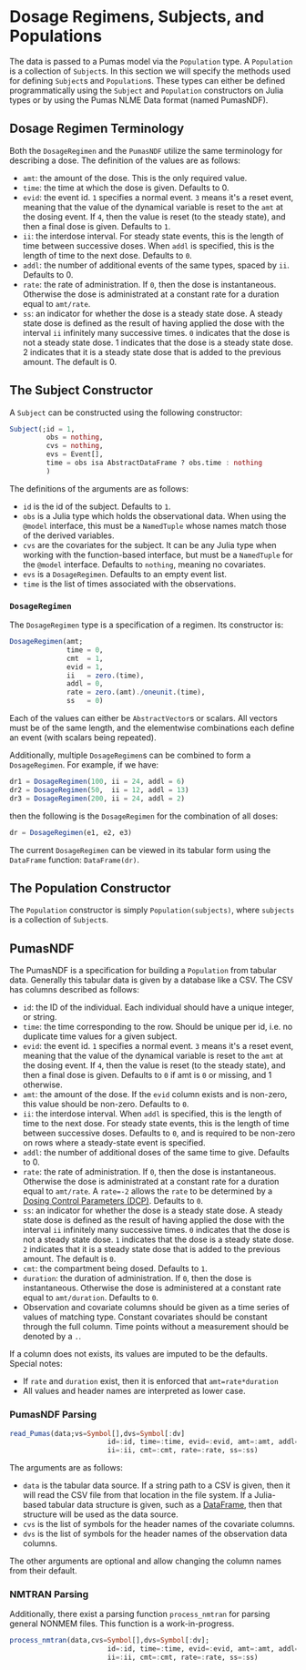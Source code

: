 # Dosage Regimens, Subjects, and Populations

The data is passed to a Pumas model via the `Population` type. A `Population` is
a collection of `Subject`s. In this section we will specify the methods used
for defining `Subject`s and `Population`s. These types can either be defined
programmatically using the `Subject` and `Population` constructors on Julia types
or by using the Pumas NLME Data format (named PumasNDF).

## Dosage Regimen Terminology

Both the `DosageRegimen` and the `PumasNDF` utilize the same terminology for
describing a dose. The definition of the values are as follows:

- `amt`: the amount of the dose. This is the only required value.
- `time`: the time at which the dose is given. Defaults to 0.
- `evid`: the event id. `1` specifies a normal event. `3` means it's a reset event,
  meaning that the value of the dynamical variable is reset to the `amt` at the
  dosing event. If `4`, then the value is reset (to the steady state), and then
  a final dose is given. Defaults to `1`.
- `ii`: the interdose interval. For steady state events, this is the length of
  time between successive doses. When `addl` is specified, this is the length
  of time to the next dose. Defaults to `0`.
- `addl`: the number of additional events of the same types, spaced by `ii`.
  Defaults to 0.
- `rate`: the rate of administration. If `0`, then the dose is instantaneous.
  Otherwise the dose is administrated at a constant rate for a duration equal
  to `amt/rate`.
- `ss`: an indicator for whether the dose is a steady state dose. A steady state
  dose is defined as the result of having applied the dose with the interval `ii`
  infinitely many successive times. `0` indicates that the dose is not a steady
  state dose. 1 indicates that the dose is a steady state dose. 2 indicates that
  it is a steady state dose that is added to the previous amount. The default
  is 0.

## The Subject Constructor

A `Subject` can be constructed using the following constructor:

```julia
Subject(;id = 1,
         obs = nothing,
         cvs = nothing,
         evs = Event[],
         time = obs isa AbstractDataFrame ? obs.time : nothing
         )
```

The definitions of the arguments are as follows:

- `id` is the id of the subject. Defaults to `1`.
- `obs` is a Julia type which holds the observational data. When using the
  `@model` interface, this must be a `NamedTuple` whose names match those
  of the derived variables.
- `cvs` are the covariates for the subject. It can be any Julia type when working
  with the function-based interface, but must be a `NamedTuple` for the `@model`
  interface. Defaults to `nothing`, meaning no covariates.
- `evs` is a `DosageRegimen`. Defaults to an empty event list.
- `time` is the list of times associated with the observations.

### `DosageRegimen`

The `DosageRegimen` type is a specification of a regimen. Its constructor is:

```julia
DosageRegimen(amt;
              time = 0,
              cmt  = 1,
              evid = 1,
              ii   = zero.(time),
              addl = 0,
              rate = zero.(amt)./oneunit.(time),
              ss   = 0)
```

Each of the values can either be `AbstractVector`s or scalars. All vectors must
be of the same length, and the elementwise combinations each define an event
(with scalars being repeated).

Additionally, multiple `DosageRegimen`s can be combined to form a `DosageRegimen`.
For example, if we have:

```julia
dr1 = DosageRegimen(100, ii = 24, addl = 6)
dr2 = DosageRegimen(50,  ii = 12, addl = 13)
dr3 = DosageRegimen(200, ii = 24, addl = 2)
```

then the following is the `DosageRegimen` for the combination of all doses:

```julia
dr = DosageRegimen(e1, e2, e3)
```

The current `DosageRegimen` can be viewed in its tabular form using the
`DataFrame` function: `DataFrame(dr)`.

## The Population Constructor

The `Population` constructor is simply `Population(subjects)`, where
`subjects` is a collection of `Subject`s.

## PumasNDF

The PumasNDF is a specification for building a `Population` from
tabular data. Generally this tabular data is given by a database like a CSV.
The CSV has columns described as follows:

- `id`: the ID of the individual. Each individual should have a unique integer,
  or string.
- `time`: the time corresponding to the row. Should be unique per id, i.e. no
  duplicate time values for a given subject.
- `evid`: the event id. `1` specifies a normal event. `3` means it's a reset event,
  meaning that the value of the dynamical variable is reset to the `amt` at the
  dosing event. If `4`, then the value is reset (to the steady state), and then
  a final dose is given. Defaults to `0` if amt is `0` or missing, and 1 otherwise.
- `amt`: the amount of the dose. If the `evid` column exists and is non-zero,
  this value should be non-zero. Defaults to `0`.
- `ii`: the interdose interval. When `addl` is specified, this is the length
  of time to the next dose. For steady state events, this is the length of
  time between successive doses. Defaults to `0`, and is required to be non-zero on
  rows where a steady-state event is specified.  
- `addl`: the number of additional doses of the same time to give. Defaults to 0.
- `rate`: the rate of administration. If `0`, then the dose is instantaneous.
  Otherwise the dose is administrated at a constant rate for a duration equal
  to `amt/rate`. A `rate=-2` allows the `rate` to be determined by a
  [Dosing Control Parameters (DCP)](@ref). Defaults to `0`.
- `ss`: an indicator for whether the dose is a steady state dose. A steady state
  dose is defined as the result of having applied the dose with the interval `ii`
  infinitely many successive times. `0` indicates that the dose is not a steady
  state dose. `1` indicates that the dose is a steady state dose. `2` indicates that
  it is a steady state dose that is added to the previous amount. The default
  is `0`.
- `cmt`: the compartment being dosed. Defaults to `1`.
- `duration`: the duration of administration. If `0`, then the dose is instantaneous.
  Otherwise the dose is administered at a constant rate equal to `amt/duration`.
  Defaults to `0`.
- Observation and covariate columns should be given as a time series of values
  of matching type. Constant covariates should be constant through the full
  column. Time points without a measurement should be denoted by a `.`.

If a column does not exists, its values are imputed to be the defaults.
Special notes:

- If `rate` and `duration` exist, then it is enforced that `amt=rate*duration`
- All values and header names are interpreted as lower case.

### PumasNDF Parsing

```julia
read_Pumas(data;vs=Symbol[],dvs=Symbol[:dv]
                        id=:id, time=:time, evid=:evid, amt=:amt, addl=:addl,
                        ii=:ii, cmt=:cmt, rate=:rate, ss=:ss)
```

The arguments are as follows:

- `data` is the tabular data source. If a string path to a CSV is given, then
  it will read the CSV file from that location in the file system. If a Julia-based
  tabular data structure is given, such as a
  [DataFrame](http://juliadata.github.io/DataFrames.jl/stable/), then that
  structure will be used as the data source.
- `cvs` is the list of symbols for the header names of the covariate columns.
- `dvs` is the list of symbols for the header names of the observation data columns.

The other arguments are optional and allow changing the column names from their
default.

### NMTRAN Parsing

Additionally, there exist a parsing function `process_nmtran` for parsing
general NONMEM files. This function is a work-in-progress.

```julia
process_nmtran(data,cvs=Symbol[],dvs=Symbol[:dv];
                        id=:id, time=:time, evid=:evid, amt=:amt, addl=:addl,
                        ii=:ii, cmt=:cmt, rate=:rate, ss=:ss)
```
